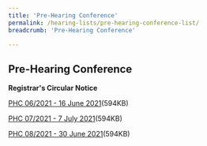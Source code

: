 ```yaml
---
title: 'Pre-Hearing Conference'
permalink: /hearing-lists/pre-hearing-conference-list/
breadcrumb: 'Pre-Hearing Conference'

---
```



Pre-Hearing Conference
---

**Registrar's Circular Notice**

[PHC 06/2021 - 16 June 2021](/files/Phc062021-16June2021.pdf)(594KB)

[PHC 07/2021 - 7 July 2021](/files/Phc072021-07July2021.pdf)(594KB)

[PHC 08/2021 - 30 June 2021](/files/Phc082021-30June2021.pdf)(594KB)
